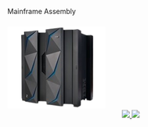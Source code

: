 Mainframe Assembly
### 
<img src="https://github.com/diegoemoyses/diegoemoyses/blob/main/IBM-Z14-removebg-preview.png" alt="IBM Z14">

<div align="center">
  <a href="https://github.com/diegoemoyses">
  <img height="150em" src="ttps://github-readme-stats.vercel.app/api?username=diegoemoyses&show_icons=true&theme=dracula&include_all_commits=true&count_private=true"/>
  <img height="150em" src="https://github-readme-stats.vercel.app/api/top-langs/?username=diegoemoyses&layout=compact&langs_count=7&theme=dracula"/>
  </a>
  <br>
  
</div>
  

